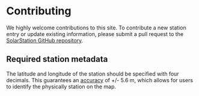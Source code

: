# Contributing

We highly welcome contributions to this site. To contribute a new station entry or update existing information, please submit a pull request to the [SolarStation GitHub repository](https://github.com/AssessingSolar/radiationstations).


## Required station metadata

The latitude and longitude of the station should be specified with four decimals. This guarantees an [accuracy](http://wiki.gis.com/wiki/index.php/Decimal_degrees) of +/- 5.6 m, which allows for users to identify the physically station on the map.

